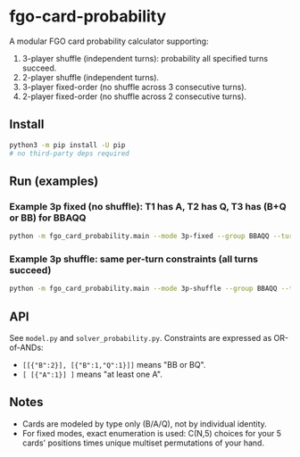 
# fgo-card-probability

A modular FGO card probability calculator supporting:
1. 3-player shuffle (independent turns): probability all specified turns succeed.
2. 2-player shuffle (independent turns).
3. 3-player fixed-order (no shuffle across 3 consecutive turns).
4. 2-player fixed-order (no shuffle across 2 consecutive turns).

## Install

```bash
python3 -m pip install -U pip
# no third-party deps required
```

## Run (examples)

### Example 3p fixed (no shuffle): T1 has A, T2 has Q, T3 has (B+Q or BB) for BBAQQ
```bash
python -m fgo_card_probability.main --mode 3p-fixed --group BBAQQ --turn-specs '[[{"A":1}], [{"Q":1}], [{"B":1,"Q":1}, {"B":2}]]'
```

### Example 3p shuffle: same per-turn constraints (all turns succeed)
```bash
python -m fgo_card_probability.main --mode 3p-shuffle --group BBAQQ --turn-specs '[[{"A":1}], [{"Q":1}], [{"B":1,"Q":1}, {"B":2}]]'
```

## API

See `model.py` and `solver_probability.py`. Constraints are expressed as OR-of-ANDs:
- `[[{"B":2}], [{"B":1,"Q":1}]]` means "BB or BQ".
- `[ [{"A":1}] ]` means "at least one A".

## Notes
- Cards are modeled by type only (B/A/Q), not by individual identity.
- For fixed modes, exact enumeration is used: C(N,5) choices for your 5 cards' positions
  times unique multiset permutations of your hand.
